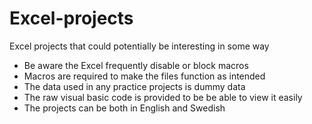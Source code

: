 # Excel-projects
Excel projects that could potentially be interesting in some way

- Be aware the Excel frequently disable or block macros
- Macros are required to make the files function as intended
- The data used in any practice projects is dummy data
- The raw visual basic code is provided to be be able to view it easily
- The projects can be both in English and Swedish
